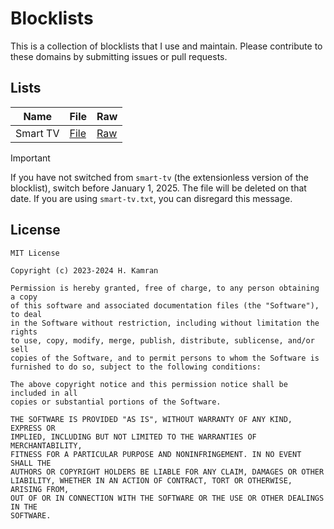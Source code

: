 # Blocklists

This is a collection of blocklists that I use and maintain. Please contribute
to these domains by submitting issues or pull requests.

## Lists

| Name     | File                 | Raw                                                                             |
|----------|----------------------|---------------------------------------------------------------------------------|
| Smart TV | [File](smart-tv.txt) | [Raw](https://raw.githubusercontent.com/hkamran80/blocklists/main/smart-tv.txt) |

> [!IMPORTANT]
> If you have not switched from `smart-tv` (the extensionless version of the
> blocklist), switch before January 1, 2025. The file will be deleted on that
> date. If you are using `smart-tv.txt`, you can disregard this message.

## License

```text
MIT License

Copyright (c) 2023-2024 H. Kamran

Permission is hereby granted, free of charge, to any person obtaining a copy
of this software and associated documentation files (the "Software"), to deal
in the Software without restriction, including without limitation the rights
to use, copy, modify, merge, publish, distribute, sublicense, and/or sell
copies of the Software, and to permit persons to whom the Software is
furnished to do so, subject to the following conditions:

The above copyright notice and this permission notice shall be included in all
copies or substantial portions of the Software.

THE SOFTWARE IS PROVIDED "AS IS", WITHOUT WARRANTY OF ANY KIND, EXPRESS OR
IMPLIED, INCLUDING BUT NOT LIMITED TO THE WARRANTIES OF MERCHANTABILITY,
FITNESS FOR A PARTICULAR PURPOSE AND NONINFRINGEMENT. IN NO EVENT SHALL THE
AUTHORS OR COPYRIGHT HOLDERS BE LIABLE FOR ANY CLAIM, DAMAGES OR OTHER
LIABILITY, WHETHER IN AN ACTION OF CONTRACT, TORT OR OTHERWISE, ARISING FROM,
OUT OF OR IN CONNECTION WITH THE SOFTWARE OR THE USE OR OTHER DEALINGS IN THE
SOFTWARE.
```
